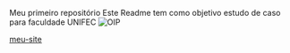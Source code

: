 

Meu primeiro repositório
Este Readme tem como objetivo 
estudo de caso para faculdade UNIFEC
![OIP](https://github.com/user-attachments/assets/a1bf4a79-8927-4224-a48f-e319db4e81d4)



[meu-site](file:///C:/Users/diama/OneDrive/%C3%81rea%20de%20Trabalho/UNIFECAF/index.html)
